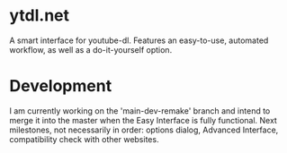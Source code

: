 # ytdl.net
A smart interface for youtube-dl. Features an easy-to-use, automated workflow, as well as a do-it-yourself option.

# Development

I am currently working on the 'main-dev-remake' branch and intend to merge it into the master when the Easy Interface is fully functional. Next milestones, not necessarily in order: options dialog, Advanced Interface, compatibility check with other websites.
